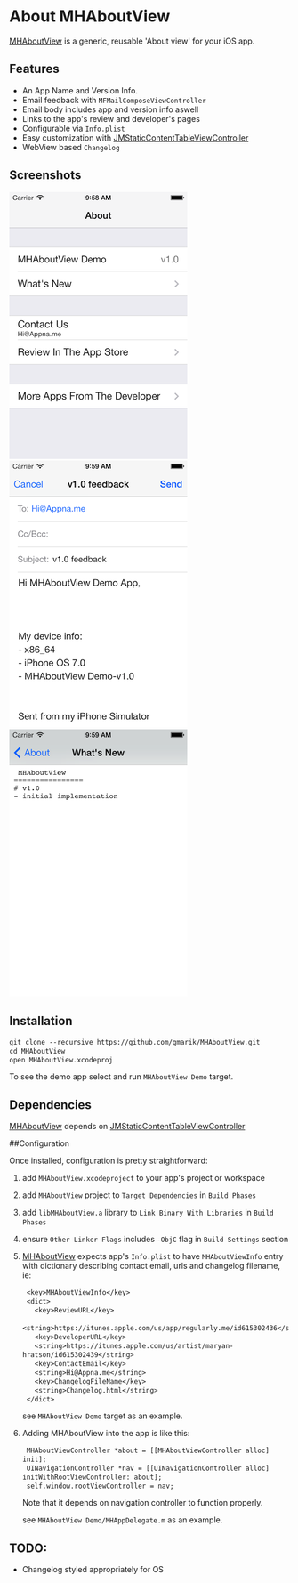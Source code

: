 About MHAboutView
================

[MHAboutView] is a generic, reusable 'About view' for your iOS app.

Features
------------

- An App Name and Version Info.
- Email feedback with `MFMailComposeViewController`
- Email body includes app and version info aswell
- Links to the app's review and developer's pages
- Configurable via `Info.plist`
- Easy customization with [JMStaticContentTableViewController]
- WebView based `Changelog`

Screenshots
------------
![about view](/Docs/AboutView.png) ![contacts us](/Docs/ContactUs.png) ![Changelog](/Docs/Changelog.png)

## Installation

```
git clone --recursive https://github.com/gmarik/MHAboutView.git
cd MHAboutView
open MHAboutView.xcodeproj
```

To see the demo app select and run `MHAboutView Demo` target.

## Dependencies

[MHAboutView] depends on [JMStaticContentTableViewController]

##Configuration

Once installed, configuration is pretty straightforward:

1. add `MHAboutView.xcodeproject` to your app's project or workspace
2. add `MHAboutView` project to `Target Dependencies` in `Build Phases`
3. add `libMHAboutView.a` library to `Link Binary With Libraries` in `Build Phases`
4. ensure `Other Linker Flags` includes `-ObjC` flag in `Build Settings` section
5. [MHAboutView] expects app's `Info.plist` to have `MHAboutViewInfo` entry with dictionary describing contact email, urls and changelog filename, ie:

        <key>MHAboutViewInfo</key>
        <dict>
          <key>ReviewURL</key>
          <string>https://itunes.apple.com/us/app/regularly.me/id615302436</string>
          <key>DeveloperURL</key>
          <string>https://itunes.apple.com/us/artist/maryan-hratson/id615302439</string>
          <key>ContactEmail</key>
          <string>Hi@Appna.me</string>
          <key>ChangelogFileName</key>
          <string>Changelog.html</string>
        </dict>

    see `MHAboutView Demo` target as an example.

6. Adding MHAboutView into the app is like this:

        MHAboutViewController *about = [[MHAboutViewController alloc] init];
        UINavigationController *nav = [[UINavigationController alloc] initWithRootViewController: about];
        self.window.rootViewController = nav;

    Note that it depends on navigation controller to function properly.

    see `MHAboutView Demo/MHAppDelegate.m`  as an example.


[MHAboutView]:https://github.com/gmarik/MHAboutView
[JMStaticContentTableViewController]:https://github.com/????/JMStaticContentTableViewController

## TODO:
- Changelog styled appropriately for OS
